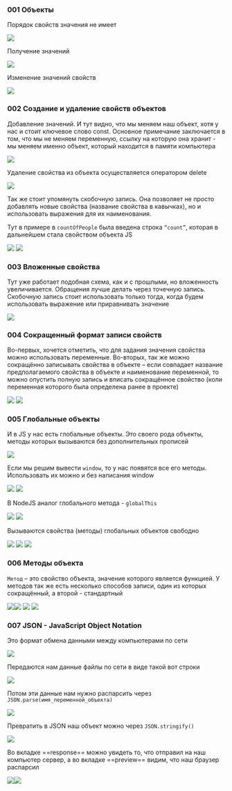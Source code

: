 ### 001 Объекты

Порядок свойств значения не имеет

![](_png/Pasted%20image%2020220908182401.png)

Получение значений

![](_png/Pasted%20image%2020220908182411.png)

Изменение значений свойств

![](_png/Pasted%20image%2020220908182418.png)

### 002 Создание и удаление свойств объектов

Добавление значений. И тут видно, что мы меняем наш объект, хотя у нас и стоит ключевое слово const. Основное примечание заключается в том, что мы не меняем переменную, ссылку на которую она хранит - мы меняем именно объект, который находится в памяти компьютера

![](_png/Pasted%20image%2020220908182438.png)

Удаление свойства из объекта осуществляется оператором delete

![](_png/Pasted%20image%2020220908182445.png)

Так же стоит упомянуть скобочную запись. Она позволяет не просто добавлять новые свойства (название свойства в кавычках), но и использовать выражения для их наименования.

Тут в примере в `countOfPeople` была введена строка `“count”`, которая в дальнейшем стала свойством объекта JS

![](_png/Pasted%20image%2020220908182455.png)
![](_png/Pasted%20image%2020220908182518.png)

### 003 Вложенные свойства

Тут уже работает подобная схема, как и с прошлыми, но вложенность увеличивается. Обращения лучше делать через точечную запись. Скобочную запись стоит использовать только тогда, когда будем использовать выражение или приравнивать значение

![](_png/Pasted%20image%2020220908182531.png)

### 004 Сокращенный формат записи свойств

Во-первых, хочется отметить, что для задания значения свойства можно использовать переменные. Во-вторых, так же можно сокращённо записывать свойства в объекте – если совпадает название предполагаемого свойства в объекте и наименование переменной, то можно опустить полную запись и вписать сокращённое свойство (коли переменная которого была определена ранее в проекте)

![](_png/Pasted%20image%2020220908182544.png)
![](_png/Pasted%20image%2020220908182558.png)

### 005 Глобальные объекты

И в JS у нас есть глобальные объекты. Это своего рода объекты, методы которых вызываются без дополнительных прописей

![](_png/Pasted%20image%2020220908182612.png)

Если мы решим вывести `window`, то у нас появятся все его методы. Использовать их можно и без написания window

![](_png/Pasted%20image%2020220908182625.png)
![](_png/Pasted%20image%2020220908182631.png)

В NodeJS аналог глобального метода - `globalThis`

![](_png/Pasted%20image%2020220908182642.png)
![](_png/Pasted%20image%2020220908182650.png)

Вызываются свойства (методы) глобальных объектов свободно

![](_png/Pasted%20image%2020220908182710.png)
![](_png/Pasted%20image%2020220908182715.png)
![](_png/Pasted%20image%2020220908182724.png)

### 006 Методы объекта

`Метод` – это свойство объекта, значение которого является функцией. У методов так же есть несколько способов записи, один из которых сокращённый, а второй - стандартный

![](_png/Pasted%20image%2020220908182738.png)![](_png/Pasted%20image%2020220908182745.png)
![](_png/Pasted%20image%2020220908182801.png)
![](_png/Pasted%20image%2020220908182807.png)

### 007 JSON - JavaScript Object Notation

Это формат обмена данными между компьютерами по сети

![](_png/Pasted%20image%2020220908182818.png)

Передаются нам данные файлы по сети в виде такой вот строки

![](_png/62563381fb5439acb10320c64a76cbd9.png)

Потом эти данные нам нужно распарсить через `JSON.parse(имя_переменной_объекта)`

![](_png/5ea9fda52d2b903b1342eb22dafcbd13.png)

Превратить в JSON наш объект можно через `JSON.stringify()`

![](_png/4869713791081ffa8018936c479c1e33.png)

Во вкладке ==response== можно увидеть то, что отправил на наш компьютер сервер, а во вкладке ==preview== видим, что наш браузер распарсил

![](_png/dc348fdf2a02ccceb0cf06899e10999f.png)![](_png/9f2c710e37a7daea2c2f07339d8fd61a.png)